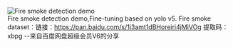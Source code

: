 ![Fire smoke detection demo](https://github.com/dshfksdjfhsd/smoke_detection/blob/main/video.gif) \
Fire smoke detection demo,Fine-tuning based on yolo v5.
Fire smoke dataset：链接：https://pan.baidu.com/s/1i3amt1dBHoreiri4jMiVOg 
提取码：xbpg 
--来自百度网盘超级会员V6的分享
